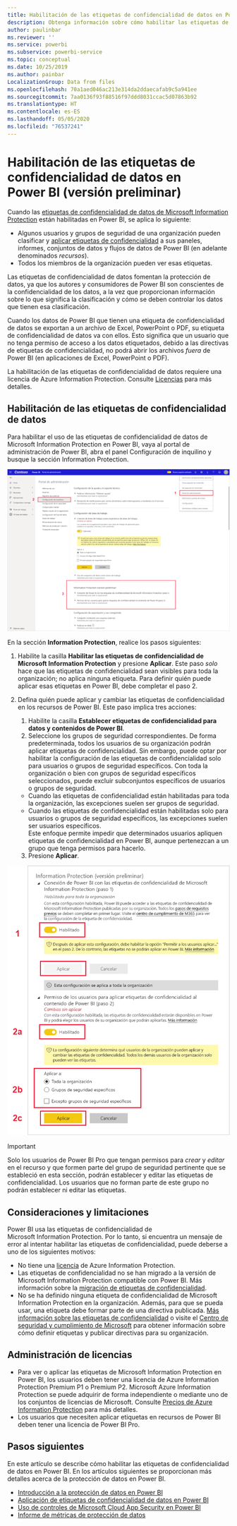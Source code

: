 ```yaml
---
title: Habilitación de las etiquetas de confidencialidad de datos en Power BI
description: Obtenga información sobre cómo habilitar las etiquetas de confidencialidad de datos en Power BI
author: paulinbar
ms.reviewer: ''
ms.service: powerbi
ms.subservice: powerbi-service
ms.topic: conceptual
ms.date: 10/25/2019
ms.author: painbar
LocalizationGroup: Data from files
ms.openlocfilehash: 70a1aed046ac213e314da2ddaecafab9c5a941ee
ms.sourcegitcommit: 7aa0136f93f88516f97ddd8031ccac5d07863b92
ms.translationtype: HT
ms.contentlocale: es-ES
ms.lasthandoff: 05/05/2020
ms.locfileid: "76537241"
---
```

# <a name="enable-data-sensitivity-labels-in-power-bi-preview"></a>Habilitación de las etiquetas de confidencialidad de datos en Power BI (versión preliminar)

Cuando las [etiquetas de confidencialidad de datos de Microsoft Information Protection](https://docs.microsoft.com/microsoft-365/compliance/sensitivity-labels) están habilitadas en Power BI, se aplica lo siguiente:

* Algunos usuarios y grupos de seguridad de una organización pueden clasificar y [aplicar etiquetas de confidencialidad](../designer/service-security-apply-data-sensitivity-labels.md) a sus paneles, informes, conjuntos de datos y flujos de datos de Power BI (en adelante denominados *recursos*).
* Todos los miembros de la organización pueden ver esas etiquetas.

Las etiquetas de confidencialidad de datos fomentan la protección de datos, ya que los autores y consumidores de Power BI son conscientes de la confidencialidad de los datos, a la vez que proporcionan información sobre lo que significa la clasificación y cómo se deben controlar los datos que tienen esa clasificación.

Cuando los datos de Power BI que tienen una etiqueta de confidencialidad de datos se exportan a un archivo de Excel, PowerPoint o PDF, su etiqueta de confidencialidad de datos va con ellos. Esto significa que un usuario que no tenga permiso de acceso a los datos etiquetados, debido a las directivas de etiquetas de confidencialidad, no podrá abrir los archivos *fuera* de Power BI (en aplicaciones de Excel, PowerPoint o PDF).

La habilitación de las etiquetas de confidencialidad de datos requiere una licencia de Azure Information Protection. Consulte [Licencias](#licensing) para más detalles.

## <a name="enable-data-sensitivity-labels"></a>Habilitación de las etiquetas de confidencialidad de datos

Para habilitar el uso de las etiquetas de confidencialidad de datos de Microsoft Information Protection en Power BI, vaya al portal de administración de Power BI, abra el panel Configuración de inquilino y busque la sección Information Protection.

![Búsqueda de la sección Information Protection](media/service-security-enable-data-sensitivity-labels/enable-data-sensitivity-labels-01.png)

En la sección **Information Protection**, realice los pasos siguientes:
1.  Habilite la casilla **Habilitar las etiquetas de confidencialidad de Microsoft Information Protection** y presione **Aplicar**. Este paso *solo* hace que las etiquetas de confidencialidad sean visibles para toda la organización; no aplica ninguna etiqueta. Para definir quién puede aplicar esas etiquetas en Power BI, debe completar el paso 2.
2.  Defina quién puede aplicar y cambiar las etiquetas de confidencialidad en los recursos de Power BI. Este paso implica tres acciones:
    1.  Habilite la casilla **Establecer etiquetas de confidencialidad para datos y contenidos de Power BI**.
    2.  Seleccione los grupos de seguridad correspondientes. De forma predeterminada, todos los usuarios de su organización podrán aplicar etiquetas de confidencialidad. Sin embargo, puede optar por habilitar la configuración de las etiquetas de confidencialidad solo para usuarios o grupos de seguridad específicos. Con toda la organización o bien con grupos de seguridad específicos seleccionados, puede excluir subconjuntos específicos de usuarios o grupos de seguridad.
    * Cuando las etiquetas de confidencialidad están habilitadas para toda la organización, las excepciones suelen ser grupos de seguridad.
    * Cuando las etiquetas de confidencialidad están habilitadas solo para usuarios o grupos de seguridad específicos, las excepciones suelen ser usuarios específicos.  
    Este enfoque permite impedir que determinados usuarios apliquen etiquetas de confidencialidad en Power BI, aunque pertenezcan a un grupo que tenga permisos para hacerlo.
    
    3. Presione **Aplicar**.

![Habilitación de etiquetas de confidencialidad](media/service-security-enable-data-sensitivity-labels/enable-data-sensitivity-labels-02.png)

> [!IMPORTANT]
> Solo los usuarios de Power BI Pro que tengan permisos para *crear* y *editar* en el recurso y que formen parte del grupo de seguridad pertinente que se estableció en esta sección, podrán establecer y editar las etiquetas de confidencialidad. Los usuarios que no forman parte de este grupo no podrán establecer ni editar las etiquetas. 


## <a name="considerations-and-limitations"></a>Consideraciones y limitaciones

Power BI usa las etiquetas de confidencialidad de Microsoft Information Protection. Por lo tanto, si encuentra un mensaje de error al intentar habilitar las etiquetas de confidencialidad, puede deberse a uno de los siguientes motivos:

* No tiene una [licencia](#licensing) de Azure Information Protection.
* Las etiquetas de confidencialidad no se han migrado a la versión de Microsoft Information Protection compatible con Power BI. Más información sobre la [migración de etiquetas de confidencialidad](https://docs.microsoft.com/azure/information-protection/configure-policy-migrate-labels).
* No se ha definido ninguna etiqueta de confidencialidad de Microsoft Information Protection en la organización. Además, para que se pueda usar, una etiqueta debe formar parte de una directiva publicada. [Más información sobre las etiquetas de confidencialidad](https://docs.microsoft.com/Office365/SecurityCompliance/sensitivity-labels) o visite el [Centro de seguridad y cumplimiento de Microsoft](https://sip.protection.office.com/sensitivity?flight=EnableMIPLabels) para obtener información sobre cómo definir etiquetas y publicar directivas para su organización.

## <a name="licensing"></a>Administración de licencias

* Para ver o aplicar las etiquetas de Microsoft Information Protection en Power BI, los usuarios deben tener una licencia de Azure Information Protection Premium P1 o Premium P2. Microsoft Azure Information Protection se puede adquirir de forma independiente o mediante uno de los conjuntos de licencias de Microsoft. Consulte [Precios de Azure Information Protection](https://azure.microsoft.com/pricing/details/information-protection/) para más detalles.
* Los usuarios que necesiten aplicar etiquetas en recursos de Power BI deben tener una licencia de Power BI Pro.


## <a name="next-steps"></a>Pasos siguientes

En este artículo se describe cómo habilitar las etiquetas de confidencialidad de datos en Power BI. En los artículos siguientes se proporcionan más detalles acerca de la protección de datos en Power BI. 

* [Introducción a la protección de datos en Power BI](service-security-data-protection-overview.md)
* [Aplicación de etiquetas de confidencialidad de datos en Power BI](../designer/service-security-apply-data-sensitivity-labels.md)
* [Uso de controles de Microsoft Cloud App Security en Power BI](service-security-using-microsoft-cloud-app-security-controls.md)
* [Informe de métricas de protección de datos](service-security-data-protection-metrics-report.md)